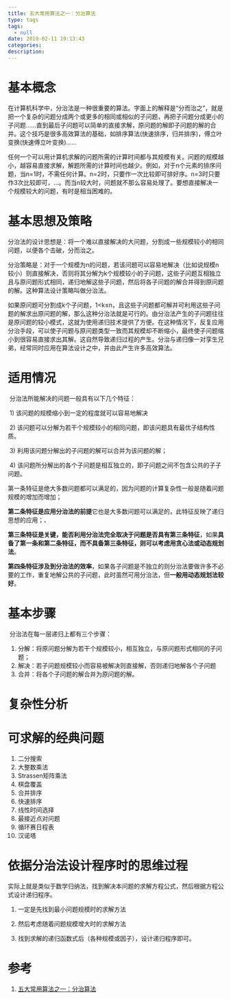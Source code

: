 ```yaml
---
title: 五大常用算法之一：分治算法
type: tags
tags:
  - null
date: 2019-02-11 19:13:43
categories:
description:
---
```




# 基本概念

​	在计算机科学中，分治法是一种很重要的算法。字面上的解释是“分而治之”，就是把一个复杂的问题分成两个或更多的相同或相似的子问题，再把子问题分成更小的子问题……直到最后子问题可以简单的直接求解，原问题的解即子问题的解的合并。这个技巧是很多高效算法的基础，如排序算法(快速排序，归并排序)，傅立叶变换(快速傅立叶变换)……

​	任何一个可以用计算机求解的问题所需的计算时间都与其规模有关。问题的规模越小，越容易直接求解，解题所需的计算时间也越少。例如，对于n个元素的排序问题，当n=1时，不需任何计算。n=2时，只要作一次比较即可排好序。n=3时只要作3次比较即可，…。而当n较大时，问题就不那么容易处理了。要想直接解决一个规模较大的问题，有时是相当困难的。

# 基本思想及策略

​	分治法的设计思想是：将一个难以直接解决的大问题，分割成一些规模较小的相同问题，以便各个击破，分而治之。

​	分治策略是：对于一个规模为n的问题，若该问题可以容易地解决（比如说规模n较小）则直接解决，否则将其分解为k个规模较小的子问题，这些子问题互相独立且与原问题形式相同，递归地解这些子问题，然后将各子问题的解合并得到原问题的解。这种算法设计策略叫做分治法。

​	如果原问题可分割成k个子问题，1<k≤n，且这些子问题都可解并可利用这些子问题的解求出原问题的解，那么这种分治法就是可行的。由分治法产生的子问题往往是原问题的较小模式，这就为使用递归技术提供了方便。在这种情况下，反复应用分治手段，可以使子问题与原问题类型一致而其规模却不断缩小，最终使子问题缩小到很容易直接求出其解。这自然导致递归过程的产生。分治与递归像一对孪生兄弟，经常同时应用在算法设计之中，并由此产生许多高效算法。

# 适用情况

​    分治法所能解决的问题一般具有以下几个特征：

​    1) 该问题的规模缩小到一定的程度就可以容易地解决

​    2) 该问题可以分解为若干个规模较小的相同问题，即该问题具有最优子结构性质。

​    3) 利用该问题分解出的子问题的解可以合并为该问题的解；

​    4) 该问题所分解出的各个子问题是相互独立的，即子问题之间不包含公共的子子问题。

第一条特征是绝大多数问题都可以满足的，因为问题的计算复杂性一般是随着问题规模的增加而增加；

**第二条特征是应用分治法的前提**它也是大多数问题可以满足的，此特征反映了递归思想的应用；、

**第三条特征是关键，能否利用分治法完全取决于问题是否具有第三条特征**，如果**具备了第一条和第二条特征，而不具备第三条特征，则可以考虑用贪心法或动态规划法**。

**第四条特征涉及到分治法的效率**，如果各子问题是不独立的则分治法要做许多不必要的工作，重复地解公共的子问题，此时虽然可用分治法，但**一般用动态规划法较好**。

# 基本步骤

​	分治法在每一层递归上都有三个步骤：

1. 分解：将原问题分解为若干个规模较小，相互独立，与原问题形式相同的子问题；
2. 解决：若子问题规模较小而容易被解决则直接解，否则递归地解各个子问题
3. 合并：将各个子问题的解合并为原问题的解。

# 复杂性分析

# 可求解的经典问题

1. 二分搜索
2. 大整数乘法
3. Strassen矩阵乘法
4. 棋盘覆盖
5. 合并排序
6. 快速排序
7. 线性时间选择
8. 最接近点对问题
9. 循环赛日程表
10. 汉诺塔

# 依据分治法设计程序时的思维过程

​	实际上就是类似于数学归纳法，找到解决本问题的求解方程公式，然后根据方程公式设计递归程序。

1. 一定是先找到最小问题规模时的求解方法
2. 然后考虑随着问题规模增大时的求解方法

3. 找到求解的递归函数式后（各种规模或因子），设计递归程序即可。

# 参考 #

1. [五大常用算法之一：分治算法](https://www.cnblogs.com/steven_oyj/archive/2010/05/22/1741370.html)
